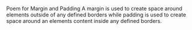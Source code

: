 Poem for Margin and Padding 
A margin is used to create space around elements 
outside of any defined borders 
while
padding is used to create space around an elements content
inside any defined borders. 
